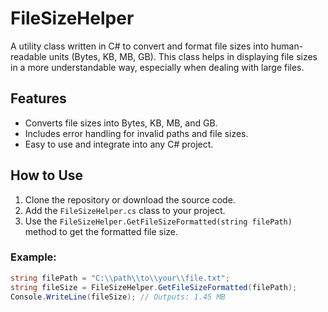 # FileSizeHelper

A utility class written in C# to convert and format file sizes into human-readable units (Bytes, KB, MB, GB). This class helps in displaying file sizes in a more understandable way, especially when dealing with large files.

## Features
- Converts file sizes into Bytes, KB, MB, and GB.
- Includes error handling for invalid paths and file sizes.
- Easy to use and integrate into any C# project.

## How to Use

1. Clone the repository or download the source code.
2. Add the `FileSizeHelper.cs` class to your project.
3. Use the `FileSizeHelper.GetFileSizeFormatted(string filePath)` method to get the formatted file size.

### Example:
```csharp
string filePath = "C:\\path\\to\\your\\file.txt";
string fileSize = FileSizeHelper.GetFileSizeFormatted(filePath);
Console.WriteLine(fileSize); // Outputs: 1.45 MB

